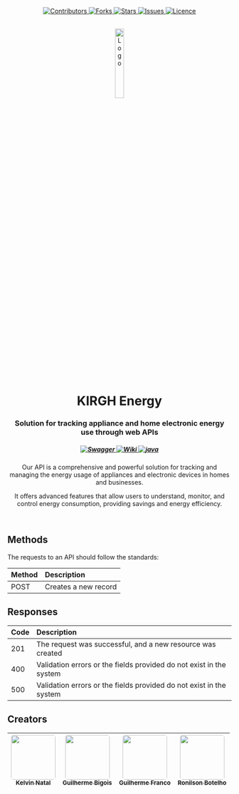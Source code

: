 <p align="center">
	<a href="https://github.com/bigois/kirgh-energy/graphs/contributors" target="_blank">
		<img src="https://img.shields.io/github/contributors/bigois/kirgh-energy.svg?style=for-the-badge" alt="Contributors">
	</a>
	<a href="https://github.com/bigois/kirgh-energy/network/members" target="_blank">
		<img src="https://img.shields.io/github/forks/bigois/kirgh-energy.svg?style=for-the-badge" alt="Forks">
	</a>
	<a href="https://github.com/bigois/kirgh-energy/stargazers" target="_blank">
		<img src="https://img.shields.io/github/stars/bigois/kirgh-energy.svg?style=for-the-badge" alt="Stars">
	</a>
	<a href="https://github.com/bigois/kirgh-energy/issues" target="_blank">
		<img src="https://img.shields.io/github/issues/bigois/kirgh-energy.svg?style=for-the-badge" alt="Issues">
	</a>
	<a href="https://github.com/bigois/kirgh-energy/blob/master/LICENSE.txt" target="_blank">
		<img src="https://img.shields.io/github/contributors/bigois/kirgh-energy.svg?style=for-the-badge" alt="Licence">
	</a>
</p>
<p align="center">
	<br/>
	<a href="https://github.com/bigois/kirgh-energy" target="_blank">
		<img src="https://github.com/bigois/kirgh-energy/blob/main/docs/images/logo-kirgh.png?raw=true" alt="Logo" width="20%" height="20%">
	</a>
	<h1 align="center">KIRGH Energy</h1>
	<p align="center">
		<h3 align="center">Solution for tracking appliance and home electronic energy use through web APIs</h3>
		<h5 align="center">
            <a href="#" target="_blank">
                <img src="https://img.shields.io/badge/Swagger-25D366?style=for-the-badge" alt="Swagger">
            </a>
            <a href="https://bigois.github.io/kirgh-energy" target="_blank">
                <img src="https://img.shields.io/badge/Wiki-5739CE?style=for-the-badge" alt="Wiki">
            </a>
            <a href="#" target="_blank">
                <img src="https://img.shields.io/badge/Javadocs-ED8B00?style=for-the-badge" alt="java">
            </a>
		</h5>
        <p align="center">Our API is a comprehensive and powerful solution for tracking and managing the energy usage of appliances and electronic devices in homes and businesses.</p>
        <p align="center">It offers advanced features that allow users to understand, monitor, and control energy consumption, providing savings and energy efficiency.</p>
	</p>
    <br>
</p>

## Methods

The requests to an API should follow the standards:

| Method  | Description           |
|:--------|:----------------------|
| POST    | Creates a new record  |

## Responses

| Code    | Description                                                         |
|:--------|:--------------------------------------------------------------------|
| 201     | The request was successful, and a new resource was created          |
| 400     | Validation errors or the fields provided do not exist in the system |
| 500     | Validation errors or the fields provided do not exist in the system |

## Creators

| [<img src="https://avatars.githubusercontent.com/u/39775603?v=4" width=100 style="border-radius: 5px;"><br><sub>Kelvin Natal</sub>](https://www.linkedin.com/in/kelvin-natal-40ba681a1) | [<img src="https://avatars.githubusercontent.com/u/22408258?v=4" width=100 style="border-radius: 5px;"><br><sub>Guilherme Bigois</sub>](https://www.linkedin.com/in/bigois) | [<img src="https://avatars.githubusercontent.com/u/94026036?v=4" width=100 style="border-radius: 5px;"><br><sub>Guilherme Franco</sub>](https://www.linkedin.com/in/guilherme-franco-21792a135) | [<img src="https://avatars.githubusercontent.com/u/54298684?v=4" width=100 style="border-radius: 5px;"><br><sub>Ronilson Botelho</sub>](https://www.linkedin.com/in/ronilson-alves-63b57a138) |
|:---------------------------------------------------------------------------------------------------------------------------------------------------------------------------------------:|:---------------------------------------------------------------------------------------------------------------------------------------------------------------------------:|:-----------------------------------------------------------------------------------------------------------------------------------------------------------------------------------------------:|:---------------------------------------------------------------------------------------------------------------------------------------------------------------------------------------------:|
